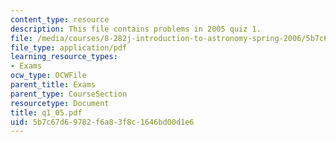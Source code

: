 ```yaml
---
content_type: resource
description: This file contains problems in 2005 quiz 1.
file: /media/courses/8-282j-introduction-to-astronomy-spring-2006/5b7c67d69782f6a83f8c1646bd00d1e6_q1_05.pdf
file_type: application/pdf
learning_resource_types:
- Exams
ocw_type: OCWFile
parent_title: Exams
parent_type: CourseSection
resourcetype: Document
title: q1_05.pdf
uid: 5b7c67d6-9782-f6a8-3f8c-1646bd00d1e6
---
```

